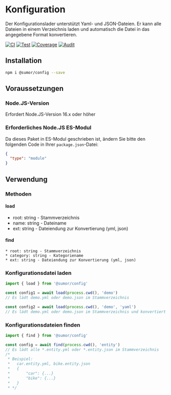 # Konfiguration

Der Konfigurationslader unterstützt Yaml- und JSON-Dateien. Er kann alle Dateien in einem Verzeichnis laden und automatisch die Datei in das angegebene Format konvertieren.

[![CI](https://github.com/sumor-cloud/config/actions/workflows/ci.yml/badge.svg)](https://github.com/sumor-cloud/config/actions/workflows/ci.yml)
[![Test](https://github.com/sumor-cloud/config/actions/workflows/ut.yml/badge.svg)](https://github.com/sumor-cloud/config/actions/workflows/ut.yml)
[![Coverage](https://github.com/sumor-cloud/config/actions/workflows/coverage.yml/badge.svg)](https://github.com/sumor-cloud/config/actions/workflows/coverage.yml)
[![Audit](https://github.com/sumor-cloud/config/actions/workflows/audit.yml/badge.svg)](https://github.com/sumor-cloud/config/actions/workflows/audit.yml)

## Installation

```bash
npm i @sumor/config --save
```

## Voraussetzungen

### Node.JS-Version

Erfordert Node.JS-Version 16.x oder höher

### Erforderliches Node.JS ES-Modul

Da dieses Paket in ES-Modul geschrieben ist,
ändern Sie bitte den folgenden Code in Ihrer `package.json`-Datei:

```json
{
  "type": "module"
}
```

## Verwendung

### Methoden

#### load

- root: string - Stammverzeichnis
- name: string - Dateiname
- ext: string - Dateiendung zur Konvertierung (yml, json)

#### find

    * root: string - Stammverzeichnis
    * category: string - Kategoriename
    * ext: string - Dateiendung zur Konvertierung (yml, json)

### Konfigurationsdatei laden

```javascript
import { load } from '@sumor/config'

const config1 = await load(process.cwd(), 'demo')
// Es lädt demo.yml oder demo.json im Stammverzeichnis

const config2 = await load(process.cwd(), 'demo', 'yaml')
// Es lädt demo.yml oder demo.json im Stammverzeichnis und konvertiert es in eine Yaml-Formatdatei
```

### Konfigurationsdateien finden

```javascript
import { find } from '@sumor/config'

const config = await find(process.cwd(), 'entity')
// Es lädt alle *.entity.yml oder *.entity.json im Stammverzeichnis
/*
 * Beispiel:
 *   car.entity.yml, bike.entity.json
 *   {
 *       "car": {...}
 *       "bike": {...}
 *   }
 * */
```
